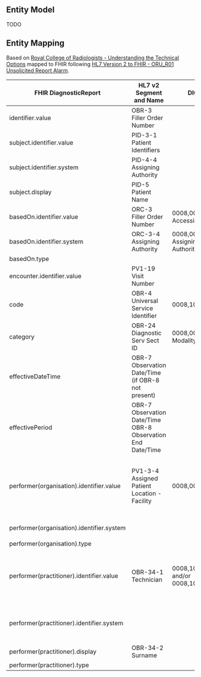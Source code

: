 
## Entity Model

TODO

## Entity Mapping

Based on [Royal College of Radiologists - Understanding the Technical Options](https://www.rcr.ac.uk/media/wwtp2mif/rcr-publications_radiology-reporting-networks-understanding-the-technical-options_march-2022.pdf) mapped to FHIR following [HL7 Version 2 to FHIR - ORU_R01 Unsolicited Report Alarm](https://build.fhir.org/ig/HL7/v2-to-fhir/ConceptMap-message-oru-r01-to-bundle.html). 


| FHIR DiagnosticReport                     | HL7 v2 Segment and Name                                     | DICOM                         | Note                                                                                                                                                                                                                            | Binding                                                                                                                                                                        |
|-------------------------------------------|-------------------------------------------------------------|-------------------------------|---------------------------------------------------------------------------------------------------------------------------------------------------------------------------------------------------------------------------------|--------------------------------------------------------------------------------------------------------------------------------------------------------------------------------|
| identifier.value                          | OBR-3 Filler Order Number                                   |                               |                                                                                                                                                                                                                                 |                                                                                                                                                                                |
| subject.identifier.value                  | PID-3-1   Patient Identifiers                               |                               | Where PID-3-4 (Assigning Authority) = NHS                                                                                                                                                                                       |                                                                                                                                                                                |
| subject.identifier.system                 | PID-4-4 Assigning Authority                                 |                               | Fixed value `https://fhir.nhs.uk/Id/nhs-number`                                                                                                                                                                                 |                                                                                                                                                                                |        
| subject.display                           | PID-5      Patient Name                                     |                               |                                                                                                                                                                                                                                 |                                                                                                                                                                                |
| basedOn.identifier.value                  | ORC-3      Filler Order Number                              | 0008,0050 AccessionNumber     |                                                                                                                                                                                                                                 |                                                                                                                                                                                |
| basedOn.identifier.system                 | ORC-3-4 Assigning Authority                                 | 0008,0051 Assigning Authority | Convert to a FHIR System Uri                                                                                                                                                                                                    |                                                                                                                                                                                |
| basedOn.type                              |                                                             |                               | Fixed value `ServiceRequest`                                                                                                                                                                                                    |                                                                                                                                                                                |
| encounter.identifier.value                | PV1-19     Visit Number                                     |                               |                                                                                                                                                                                                                                 |                                                                                                                                                                                |
| code                                      | OBR-4 	Universal Service Identifier                         | 0008,1032                     |                                                                                                                                                                                                                                 | [IMAGING CODE (NICIP)](https://www.datadictionary.nhs.uk/data_elements/imaging_code__nicip_.html)                                                                              |                                                                                                                                                                                | 
| category                                  | OBR-24 	Diagnostic Serv Sect ID                             | 0008,0024 Modality            |                                                                                                                                                                                                                                 |                                                                                                                                                                                |
| effectiveDateTime                         | OBR-7	Observation Date/Time (if OBR-8 not present)          |                               | Exam completion date+time by radiographer                                                                                                                                                                                       |
| effectivePeriod                           | OBR-7 Observation Date/Time OBR-8 Observation End Date/Time |                               | 
| performer(organisation).identifier.value  | PV1-3-4	Assigned Patient Location - Facility                | 0008,0082                     |                                                                                                                                                                                                                                 | [SITE CODE (OF IMAGING)](https://www.datadictionary.nhs.uk/data_elements/site_code__of_imaging_.html?hl=site%2Ccode) This is referring to Location codes, ODS codes preferred? | 
| performer(organisation).identifier.system |                                                             |                               | Fixed value `https://fhir.nhs.uk/Id/ods-organisation-code`                                                                                                                                                                      |                                                                                                                                                                                |
| performer(organisation).type              |                                                             |                               | Fixed value `Organization`                                                                                                                                                                                                      |                                                                                                                                                                                |
| performer(practitioner).identifier.value  | OBR-34-1	Technician                                         | 0008,1049 and/or 0008,1070     |                                                                                                                                                                                                                                 | See [CONSULTANT CODE](https://www.datadictionary.nhs.uk/data_elements/consultant_code.html) for formats of GMC, HCPC and NMC codes                                             | 
| performer(practitioner).identifier.system |                                                             |                               | See NHS England [FHIR Practitioner](https://simplifier.net/guide/NHSDigital/Home/FHIRAssets/AllAssets/Profiles/NHSDigital-Practitioner.guide.md?version=current) identifier guidance. This link is deprecated, find replacement |                                                                                                                                                                                |
| performer(practitioner).display           | OBR-34-2 Surname                                            |                               |                                                                                                                                                                                                                                 |                                                                                                                                                                                |
| performer(practitioner).type              |                                                             |                               | Fixed value `Practitioner`                                                                                                                                                                                                      |                                                                                                                                                                                |

